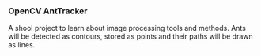 ### OpenCV AntTracker

A shool project to learn about image processing tools and methods.
Ants will be detected as contours, stored as points and their paths will be drawn as lines.
